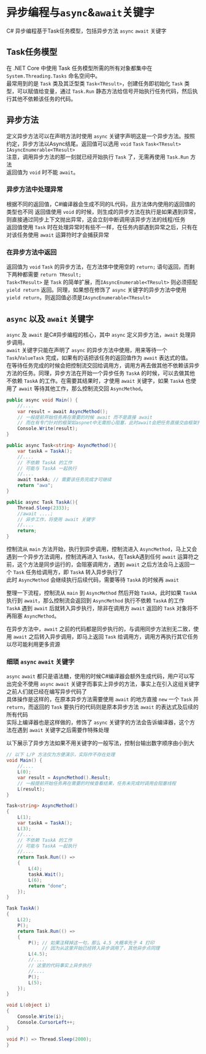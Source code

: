 # 异步编程与`async`&`await`关键字

C# 异步编程基于Task任务模型，包括异步方法 `async` `await` 关键字

## Task任务模型

在 .NET Core 中使用 Task 任务模型所需的所有对象都集中在 `System.Threading.Tasks` 命名空间中。  
最常用到的是 `Task` 类及其泛型类 `Task<TResult>`，创建任务即初始化 `Task` 类型，可以赋值给变量，通过 `Task.Run` 静态方法给信号开始执行任务代码，然后执行其他不依赖该任务的代码。

## 异步方法

定义异步方法可以在声明方法时使用 `async` 关键字声明这是一个异步方法。按照约定，异步方法以Async结尾。返回值可以选用 `void` `Task` `Task<TResult>` `IAsyncEnumerable<TResult>`  
注意，调用异步方法的那一刻就已经开始执行 `Task` 了，无需再使用 `Task.Run` 方法  
返回值为 `void` 时不能 `await`。

### 异步方法中处理异常
根据不同的返回值，C#编译器会生成不同的IL代码，且方法体内使用的返回值的类型也不同
返回值使用 `void` 的时候，则生成的异步方法在执行是如果遇到异常，则直接通过同步上下文抛出异常，这会立刻中断调用该异步方法的线程/任务  
返回值使用 `Task` 时在处理异常时有些不一样，在任务内部遇到异常之后，只有在对该任务使用 `await` 运算符时才会捕获异常

### 在异步方法中返回
返回值为 `void` `Task` 的异步方法，在方法体中使用空的 `return;` 语句返回，而剩下两种都需要 `return TResult;`  
`Task<TResult>` 是 `Task` 的简单扩展，而`IAsyncEnumerable<TResult>` 则必须搭配 `yield return` 返回。同理，如果想在修饰了 `async` 关键字的异步方法中使用 `yield return`，则返回值必须是`IAsyncEnumerable<TResult>`


## `async` 以及 `await` 关键字

`async` 及 `await` 是C#异步编程的核心，其中 `async` 定义异步方法，`await` 处理异步调用。  
`await` 关键字只能在声明了 `async` 的异步方法中使用，用来等待一个 `Task`/`ValueTask` 完成，如果有的话把该任务的返回值作为 `await` 表达式的值。  
在等待任务完成的时候会把控制流交回给调用方，调用方再去做其他不依赖该异步方法的任务。同理，异步方法在开始一个异步任务 `TaskA` 的时候，可以去做其他不依赖 `TaskA` 的工作。在需要其结果时，才使用 `await` 关键字，如果 `TaskA` 也使用了 `await` 等待其他工作，那么控制流交回 `AsyncMethod`。

```C#
public async void Main() {
    //....
    var result = await AsyncMethod();
    // 一般提前开始任务再在需要的时候 await 而不是直接 await
    // 而在有专门针对的框架如aspnet中无需担心阻塞，此时await会把任务直接交由框架托管，不会直接阻塞线程
    Console.Write(result);
}

public async Task<string> AsyncMethod(){
    var taskA = TaskA();
    //....
    // 不依赖 TaskA 的工作
    // 可能与 TaskA 一起执行
    //....
    await taskA; // 需要该任务完成才可继续
    return "awa";
}

public async Task TaskA(){
    Thread.Sleep(2333);
    //await ....;
    // 异步工作，将使用 await 关键字
    //....
    return;
}
```

控制流从 `main` 方法开始，执行到异步调用，控制流进入 `AsyncMethod`，马上又会遇到一个异步方法调用，控制流再进入 `TaskA`，在TaskA遇到任何 `await` 运算符之前，这个方法是同步运行的，会阻塞调用方，遇到 `await` 之后方法会马上返回一个 `Task` 任务给调用方，即 `TaskA` 转入异步执行了  
此时 `AsyncMethod` 会继续执行后续代码，需要等待 `TaskA` 的时候再 `await`  

整理一下流程，控制流从 `main` 到 `AsyncMethod` 然后开始 `TaskA`，此时如果 `TaskA` 执行到 `await`，那么控制流会返回到 `AsyncMethod` 执行不依赖 `TaskA`
的工作  
`TaskA` 遇到 `await` 后就转入异步执行，除非在调用方 `await` 返回的 `Task` 对象将不再阻塞 `AsyncMethod`。  

在异步方法中，`await` 之前的代码都是同步执行的，与调用同步方法别无二致，使用 `await` 之后转入异步调用，即马上返回 `Task` 给调用方，调用方再执行其它任务以尽可能利用更多资源  

### 细琐 `async` `await` 关键字

`async` `await` 都只是语法糖，使用的时候C#编译器会额外生成代码，用户可以写出完全不使用 `async` `await` 关键字而事实上异步的方法，事实上在引入这组关键字之前人们就已经在编写异步代码了  
具体操作是这样的，在原本异步方法需要使用 `await` 的地方直接 `new` 一个 `Task` 并 `return`，而返回的 `Task` 要执行的代码则是原本异步方法 `await` 的表达式及后续的所有代码  
实际上编译器也是这样做的，修饰了 `async` 关键字的方法会告诉编译器，这个方法在遇到 `await` 关键字之后需要作特殊处理  

以下展示了异步方法如果不用关键字的一般写法，控制台输出数字顺序由小到大  

```C#
// 以下 L/P 方法仅为方便演示，实际作不存在处理
void Main() {
    //....
    L(0);
    var result = AsyncMethod().Result;
    // 一般提前开始任务再在需要的时候查看结果，任务未完成时调用会阻塞线程
    L(result);
}

Task<string> AsyncMethod()
{
    L(1);
    var taskA = TaskA();
    L(3);
    //....
    // 不依赖 TaskA 的工作
    // 可能与 TaskA 一起执行
    //....
    return Task.Run(() =>
    {
        L(4);
        taskA.Wait();
        L(6);
        return "done";
    });
}

Task TaskA()
{
    L(2);
    P();
    return Task.Run(() =>
    {
        P(); // 如果注释掉这一句，那么 4.5 大概率先于 4 打印
             // 因为从这里开始已经转入异步调用了，其他异步点同理
        L(4.5);
        //....
        // 这里的代码事实上异步执行
        //....
        P();
        L(5);
    });
}

void L(object i)
{
    Console.Write(i);
    Console.CursorLeft++;
}

void P() => Thread.Sleep(2000);
}
```
